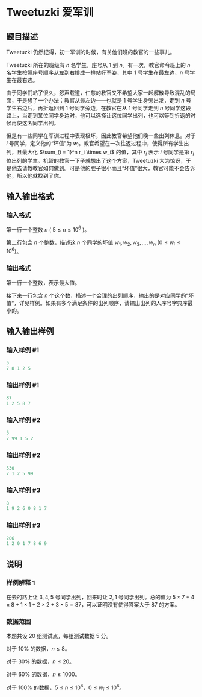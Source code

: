 # Tweetuzki 爱军训

## 题目描述

Tweetuzki 仍然记得，初一军训的时候，有关他们班的教官的一些事儿。

Tweetuzki 所在的班级有 $n$ 名学生，座号从 $1$ 到 $n$。有一次，教官命令班上的 $n$ 名学生按照座号顺序从左到右排成一排站好军姿，其中 $1$ 号学生在最左边，$n$ 号学生在最右边。

由于同学们站了很久，怨声载道，仁慈的教官又不希望大家一起解散导致混乱的局面，于是想了一个办法：教官从最左边——也就是 $1$ 号学生身旁出发，走到 $n$ 号学生右边后，再折返回到 $1$ 号同学旁边。在教官在从 $1$ 号同学走到 $n$ 号同学这段路上，当走到某位同学身边时，他可以选择让这位同学出列，也可以等到折返的时候再使这名同学出列。

但是有一些同学在军训过程中表现极坏，因此教官希望他们晚一些出列休息。对于 $i$ 号同学，定义他的“坏值”为 $w_i$。教官希望在一次往返过程中，使得所有学生出列，且最大化 $\sum_{i = 1}^n r_i \times w_i$ 的值，其中 $r_i$ 表示 $i$ 号同学是第 $r_i$ 位出列的学生。机智的教官一下子就想出了这个方案，Tweetuzki 大为惊讶，于是他去请教教官如何做到。可是他的胆子很小而且“坏值”很大，教官可能不会告诉他，所以他就找到了你。

## 输入输出格式

### 输入格式

第一行一个整数 $n$ ( $5 \le n \le 10^6$ )。

第二行包含 $n$ 个整数，描述这 $n$ 个同学的坏值 $w_1, w_2, w_3, …, w_n$ $(0 \le w_i \le 10^6)$。

### 输出格式

第一行一个整数，表示最大值。

接下来一行包含 $n$ 个这个数，描述一个合理的出列顺序，输出的是对应同学的“坏值”，详见样例。如果有多个满足条件的出列顺序，请输出出列的人序号字典序最小的。

## 输入输出样例

### 输入样例 #1

```cpp
5
7 8 1 2 5
```


### 输出样例 #1

```cpp
87
1 2 5 8 7
```


### 输入样例 #2

```cpp
5
7 99 1 5 2
```


### 输出样例 #2

```cpp
530
7 1 2 5 99
```


### 输入样例 #3

```cpp
8
1 9 2 6 0 8 1 7
```


### 输出样例 #3

```cpp
206
1 2 0 1 7 8 6 9
```


## 说明

### 样例解释 1

在去的路上让 $3, 4, 5$ 号同学出列，回来时让 $2, 1$ 号同学出列。总的值为 $5 \times 7 + 4 \times 8 + 1 \times 1 + 2 \times 2 + 3 \times 5 = 87$，可以证明没有使得答案大于 $87$ 的方案。

### 数据范围

本题共设 $20$ 组测试点，每组测试数据 $5$ 分。

对于 $10\%$ 的数据，$n \le 8$。

对于 $30\%$ 的数据，$n \le 20$。

对于 $60\%$ 的数据，$n \le 1000$。

对于 $100\%$ 的数据，$5 \le n \le 10^6$，$0 \le w_i \le 10^6$。 

